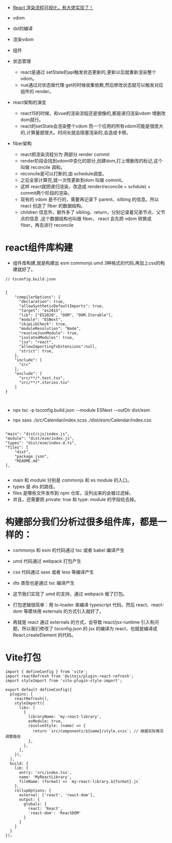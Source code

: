 * [React 渲染流程可视化，有大佬实现了！](https://mp.weixin.qq.com/s/uxBRkFZS-RgGu_bUIstFBQ)
* vdom
* dsl的编译
* 渲染vdom
* 组件
* 状态管理
    - react是通过 setState的api触发状态更新的,更新以后就重新渲染整个vdom。
    - vue通过对状态做代理 get的时候收集依赖,然后修改状态就可以触发对应组件的 render。

* react架构的演变
    - react15的时候，和vue的渲染流程还是很像的,都是递归渲染vdom 增删改dom就行。
    - react的setState会渲染整个vdom 而一个应用的所有vdom可能是很庞大的,计算量就很大。时间长就会阻塞渲染的,会造成卡顿。
* fiber架构    
    - react把渲染流程分为 两部分 render commit
    - render阶段会找到vdom中变化的部分,创建dom,打上增删改的标记,这个叫做 reconcile 调和。
    - reconcile是可以打断的,由 schedule调度。
    - 之后全家计算完,就一次性更新到dom 叫做 commit。
    - 这样 react就把递归渲染，改造成 render(reconcile + schdule) + commit两个阶段的渲染。 
    - 现有的 vdom 是不行的，需要再记录下 parent、silbing 的信息。所以 react 创造了 fiber 的数据结构。
    - children 信息外，额外多了 sibling、return，分别记录着兄弟节点、父节点的信息 ,这个数据结构也叫做 fiber。 react 会先把 vdom 转换成 fiber，再去进行 reconcile  




# react组件库构建
* 组件库构建,就是构建出 esm  commonjs umd 3种格式的代码,再加上css的构建就好了。

```
// tsconfig.build.json


{
    "compilerOptions": {
      "declaration": true,
      "allowSyntheticDefaultImports": true,
      "target": "es2015",
      "lib": ["ES2020", "DOM", "DOM.Iterable"],
      "module": "ESNext",
      "skipLibCheck": true,
      "moduleResolution": "Node",
      "resolveJsonModule": true,
      "isolatedModules": true,
      "jsx": "react",  
      "allowImportingTsExtensions":null,
      "strict": true,
    },
    "include": [
      "src"
    ],
    "exclude": [
      "src/**/*.test.tsx",
      "src/**/*.stories.tsx"
    ]
}



```
* npx tsc -p tsconfig.build.json --module ESNext --outDir dist/esm

* npx sass ./src/Calendar/index.scss ./dist/esm/Calendar/index.css

```

"main": "dist/cjs/index.js",
"module": "dist/esm/index.js",
"types": "dist/esm/index.d.ts",
"files": [
    "dist",
    "package.json",
    "README.md"
],


```
* main 和 module 分别是 commonjs 和 es module 的入口。
* types 是 dts 的路径。
* files 是哪些文件发布到 npm 仓库，没列出来的会被过滤掉。
* 并且，还需要把 private: true 和 type: module 的字段给去掉。




# 构建部分我们分析过很多组件库，都是一样的：
* commonjs 和 esm 的代码通过 tsc 或者 babel 编译产生
* umd 代码通过 webpack 打包产生
* css 代码通过 sass 或者 less 等编译产生
* dts 类型也是通过 tsc 编译产生

* 这节我们实现了 umd 的支持，通过 webpack 做了打包。
* 打包逻辑很简单：用 ts-loader 来编译 typescript 代码，然后 react、react-dom 等模块用 externals 的方式引入就好了。
* 再就是 react 通过 externals 的方式，会导致 react/jsx-runtime 引入有问题，所以我们修改了 tsconfig.json 的 jsx 的编译为 react，也就是编译成 React.createElement 的代码。



# Vite打包

```
import { defineConfig } from 'vite';
import reactRefresh from '@vitejs/plugin-react-refresh';
import styleImport from 'vite-plugin-style-import';

export default defineConfig({
  plugins: [
    reactRefresh(),
    styleImport({
      libs: [
        {
          libraryName: 'my-react-library',
          esModule: true,
          resolveStyle: (name) => {
            return `src/components/${name}/style.scss`; // 根据实际情况调整路径
          },
        },
      ],
    }),
  ],
  build: {
    lib: {
      entry: 'src/index.tsx',
      name: 'MyReactLibrary',
      fileName: (format) => `my-react-library.${format}.js`
    },
    rollupOptions: {
      external: ['react', 'react-dom'],
      output: {
        globals: {
          react: 'React',
          'react-dom': 'ReactDOM'
        }
      }
    }
  }
});


```